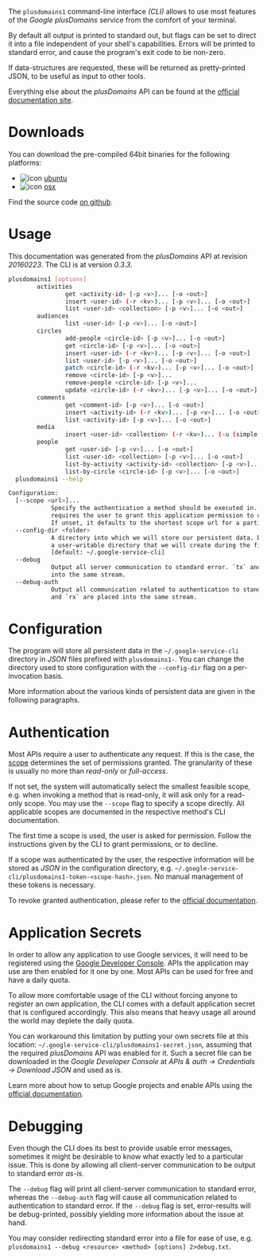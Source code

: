 <!---
DO NOT EDIT !
This file was generated automatically from 'src/mako/cli/README.md.mako'
DO NOT EDIT !
-->
The `plusdomains1` command-line interface *(CLI)* allows to use most features of the *Google plusDomains* service from the comfort of your terminal.

By default all output is printed to standard out, but flags can be set to direct it into a file independent of your shell's
capabilities. Errors will be printed to standard error, and cause the program's exit code to be non-zero.

If data-structures are requested, these will be returned as pretty-printed JSON, to be useful as input to other tools.

Everything else about the *plusDomains* API can be found at the
[official documentation site](https://developers.google.com/+/domains/).

# Downloads

You can download the pre-compiled 64bit binaries for the following platforms:

* ![icon](http://megaicons.net/static/img/icons_sizes/6/140/16/ubuntu-icon.png) [ubuntu](http://dl.byronimo.de/google.rs/cli/0.3.3/ubuntu/plusdomains1.tar.gz)
* ![icon](http://hydra-media.cursecdn.com/wow.gamepedia.com/a/a2/Apple-icon-16x16.png?version=25ddd67ac3dd3b634478e3978b76cb74) [osx](http://dl.byronimo.de/google.rs/cli/0.3.3/osx/plusdomains1.tar.gz)

Find the source code [on github](https://github.com/Byron/google-apis-rs/tree/master/gen/plusdomains1-cli).

# Usage

This documentation was generated from the *plusDomains* API at revision *20160223*. The CLI is at version *0.3.3*.

```bash
plusdomains1 [options]
        activities
                get <activity-id> [-p <v>]... [-o <out>]
                insert <user-id> (-r <kv>)... [-p <v>]... [-o <out>]
                list <user-id> <collection> [-p <v>]... [-o <out>]
        audiences
                list <user-id> [-p <v>]... [-o <out>]
        circles
                add-people <circle-id> [-p <v>]... [-o <out>]
                get <circle-id> [-p <v>]... [-o <out>]
                insert <user-id> (-r <kv>)... [-p <v>]... [-o <out>]
                list <user-id> [-p <v>]... [-o <out>]
                patch <circle-id> (-r <kv>)... [-p <v>]... [-o <out>]
                remove <circle-id> [-p <v>]...
                remove-people <circle-id> [-p <v>]...
                update <circle-id> (-r <kv>)... [-p <v>]... [-o <out>]
        comments
                get <comment-id> [-p <v>]... [-o <out>]
                insert <activity-id> (-r <kv>)... [-p <v>]... [-o <out>]
                list <activity-id> [-p <v>]... [-o <out>]
        media
                insert <user-id> <collection> (-r <kv>)... (-u (simple|resumable) -f <file> [-m <mime>]) [-p <v>]... [-o <out>]
        people
                get <user-id> [-p <v>]... [-o <out>]
                list <user-id> <collection> [-p <v>]... [-o <out>]
                list-by-activity <activity-id> <collection> [-p <v>]... [-o <out>]
                list-by-circle <circle-id> [-p <v>]... [-o <out>]
  plusdomains1 --help

Configuration:
  [--scope <url>]...
            Specify the authentication a method should be executed in. Each scope
            requires the user to grant this application permission to use it.
            If unset, it defaults to the shortest scope url for a particular method.
  --config-dir <folder>
            A directory into which we will store our persistent data. Defaults to
            a user-writable directory that we will create during the first invocation.
            [default: ~/.google-service-cli]
  --debug
            Output all server communication to standard error. `tx` and `rx` are placed
            into the same stream.
  --debug-auth
            Output all communication related to authentication to standard error. `tx`
            and `rx` are placed into the same stream.

```

# Configuration

The program will store all persistent data in the `~/.google-service-cli` directory in *JSON* files prefixed with `plusdomains1-`.  You can change the directory used to store configuration with the `--config-dir` flag on a per-invocation basis.

More information about the various kinds of persistent data are given in the following paragraphs.

# Authentication

Most APIs require a user to authenticate any request. If this is the case, the [scope][scopes] determines the 
set of permissions granted. The granularity of these is usually no more than *read-only* or *full-access*.

If not set, the system will automatically select the smallest feasible scope, e.g. when invoking a
method that is read-only, it will ask only for a read-only scope. 
You may use the `--scope` flag to specify a scope directly. 
All applicable scopes are documented in the respective method's CLI documentation.

The first time a scope is used, the user is asked for permission. Follow the instructions given 
by the CLI to grant permissions, or to decline.

If a scope was authenticated by the user, the respective information will be stored as *JSON* in the configuration
directory, e.g. `~/.google-service-cli/plusdomains1-token-<scope-hash>.json`. No manual management of these tokens
is necessary.

To revoke granted authentication, please refer to the [official documentation][revoke-access].

# Application Secrets

In order to allow any application to use Google services, it will need to be registered using the 
[Google Developer Console][google-dev-console]. APIs the application may use are then enabled for it
one by one. Most APIs can be used for free and have a daily quota.

To allow more comfortable usage of the CLI without forcing anyone to register an own application, the CLI
comes with a default application secret that is configured accordingly. This also means that heavy usage
all around the world may deplete the daily quota.

You can workaround this limitation by putting your own secrets file at this location: 
`~/.google-service-cli/plusdomains1-secret.json`, assuming that the required *plusDomains* API 
was enabled for it. Such a secret file can be downloaded in the *Google Developer Console* at 
*APIs & auth -> Credentials -> Download JSON* and used as is.

Learn more about how to setup Google projects and enable APIs using the [official documentation][google-project-new].


# Debugging

Even though the CLI does its best to provide usable error messages, sometimes it might be desirable to know
what exactly led to a particular issue. This is done by allowing all client-server communication to be 
output to standard error *as-is*.

The `--debug` flag will print all client-server communication to standard error, whereas the `--debug-auth` flag
will cause all communication related to authentication to standard error.
If the `--debug` flag is set, error-results will be debug-printed, possibly yielding more information about the 
issue at hand.

You may consider redirecting standard error into a file for ease of use, e.g. `plusdomains1 --debug <resource> <method> [options] 2>debug.txt`.


[scopes]: https://developers.google.com/+/api/oauth#scopes
[revoke-access]: http://webapps.stackexchange.com/a/30849
[google-dev-console]: https://console.developers.google.com/
[google-project-new]: https://developers.google.com/console/help/new/